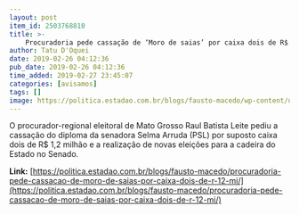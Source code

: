 ```yaml
---
layout: post
item_id: 2503768810
title: >-
    Procuradoria pede cassação de ‘Moro de saias’ por caixa dois de R$ 1,2 mi
author: Tatu D'Oquei
date: 2019-02-26 04:12:36
pub_date: 2019-02-26 04:12:36
time_added: 2019-02-27 23:45:07
categories: [avisamos]
tags: []
image: https://politica.estadao.com.br/blogs/fausto-macedo/wp-content/uploads/sites/41/2018/10/selma-arruda-foto-tjmt.jpg
---
```


O procurador-regional eleitoral de Mato Grosso Raul Batista Leite pediu a cassação do diploma da senadora Selma Arruda (PSL) por suposto caixa dois de R$ 1,2 milhão e a realização de novas eleições para a cadeira do Estado no Senado.

**Link:** [https://politica.estadao.com.br/blogs/fausto-macedo/procuradoria-pede-cassacao-de-moro-de-saias-por-caixa-dois-de-r-12-mi/](https://politica.estadao.com.br/blogs/fausto-macedo/procuradoria-pede-cassacao-de-moro-de-saias-por-caixa-dois-de-r-12-mi/)

